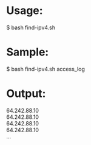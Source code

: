 # Usage:
$ bash find-ipv4.sh <log-file>

# Sample:
$ bash find-ipv4.sh access_log

# Output:
64.242.88.10  
64.242.88.10  
64.242.88.10  
64.242.88.10  
...
